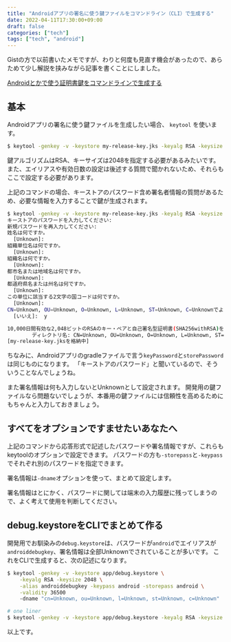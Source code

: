 ```yaml
---
title: "Androidアプリの署名に使う鍵ファイルをコマンドライン（CLI）で生成する"
date: 2022-04-11T17:30:00+09:00
draft: false
categories: ["tech"]
tags: ["tech", "android"]
---
```


Gistの方で以前書いたメモですが、わりと何度も見直す機会があったので、あらためて少し解説を挟みながら記事を書くことにしました。

[Androidとかで使う証明書鍵をコマンドラインで生成する](https://gist.github.com/yamacraft/ed03bdcf08cc64bd82cbb82c6d06b9ae)

## 基本

Androidアプリの署名に使う鍵ファイルを生成したい場合、 `keytool` を使います。

``` sh
$ keytool -genkey -v -keystore my-release-key.jks -keyalg RSA -keysize 2048 -validity 10000 -alias my-alias
```

鍵アルゴリズムはRSA、キーサイズは2048を指定する必要があるみたいです。
また、エイリアスや有効日数の設定は後述する質問で聞かれないため、それらもここで設定する必要があります。

上記のコマンドの場合、キーストアのパスワード含め署名者情報の質問があるため、必要な情報を入力することで鍵が生成されます。

``` sh
$ keytool -genkey -v -keystore my-release-key.jks -keyalg RSA -keysize 2048 -validity 10000 -alias my-alias
キーストアのパスワードを入力してください:  
新規パスワードを再入力してください: 
姓名は何ですか。
  [Unknown]:  
組織単位名は何ですか。
  [Unknown]:  
組織名は何ですか。
  [Unknown]:  
都市名または地域名は何ですか。
  [Unknown]:  
都道府県名または州名は何ですか。
  [Unknown]:  
この単位に該当する2文字の国コードは何ですか。
  [Unknown]:  
CN=Unknown, OU=Unknown, O=Unknown, L=Unknown, ST=Unknown, C=Unknownでよろしいですか。
  [いいえ]:  y

10,000日間有効な2,048ビットのRSAのキー・ペアと自己署名型証明書(SHA256withRSA)を生成しています
        ディレクトリ名: CN=Unknown, OU=Unknown, O=Unknown, L=Unknown, ST=Unknown, C=Unknown
[my-release-key.jksを格納中]
```

ちなみに、Androidアプリのgradleファイルで言う`keyPassword`と`storePassword`は同じものになります。
「キーストアのパスワード」と聞いているので、そういうことなんでしょうね。

また署名情報は何も入力しないとUnknownとして設定されます。
開発用の鍵ファイルなら問題ないでしょうが、本番用の鍵ファイルには信頼性を高めるためにもちゃんと入力しておきましょう。

## すべてをオプションですませたいあなたへ

上記のコマンドから応答形式で記述したパスワードや署名情報ですが、これらもkeytoolのオプションで設定できます。
パスワードの方も`-storepass`と`-keypass`でそれぞれ別のパスワードを指定できます。

署名情報は`-dname`オプションを使って、まとめて設定します。

署名情報はとにかく、パスワードに関しては端末の入力履歴に残ってしまうので、よく考えて使用を判断してください。

## debug.keystoreをCLIでまとめて作る

開発用でお馴染みの`debug.keystore`は、パスワードが`android`でエイリアスが`androiddebugkey`、署名情報は全部Unknownでされていることが多いです。
これをCLIで生成すると、次の記述になります。

``` sh
$ keytool -genkey -v -keystore app/debug.keystore \
    -keyalg RSA -keysize 2048 \
    -alias androiddebugkey -keypass android -storepass android \
    -validity 36500
    -dname "cn=Unknown, ou=Unknown, l=Unknown, st=Unknown, c=Unknown"

# one liner
$ keytool -genkey -v -keystore app/debug.keystore -keyalg RSA -keysize 2048  -alias androiddebugkey -keypass android -storepass android -validity 36500 -dname "cn=Unknown, ou=Unknown, l=Unknown, st=Unknown, c=Unknown"
```

以上です。